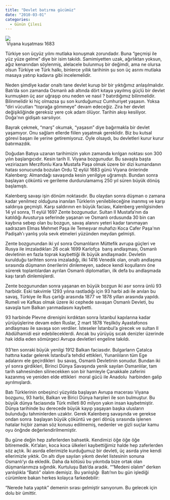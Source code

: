 ```yaml
---
title: "Devlet batırma gücümüz"
date: "2010-03-01"
categories: 
  - Günün Çilesi
---
```


![](../uploads/image/-Vienna_Battle_1683(1).jpg)  
 Viyana kuşatması 1683

Türkiye son üçyüz yılını mutlaka konuşmak zorundadır. Buna “geçmişi ile yüz yüze gelme” diye bir isim takıldı. Samimiyetten uzak, ağırlıktan yoksun, ağız kenarından söylenmiş, alelacele bulunmuş bir değimdi, ama ne olursa olsun Türkiye ve Türk halkı, binlerce yıllık tarihinin şu son üç asrını mutlaka masaya yatırıp kadavra gibi incelemelidir.

Neden şimdiye kadar onaltı tane devlet kurup bir bir yıktığımız anlaşılmalıdır. Batı’da son zamanda Osmanlı adı altında dört kıtaya yayılmış güçlü bir devlet kurmuşken üç asır uğraşıp onu neden ve nasıl ? batırdığımız bilinmelidir. Bilinmelidir ki hiç olmazsa şu son kurduğumuz Cumhuriyet yaşasın. Yoksa “diri vücutları “toprağa gömmeye” devam edeceğiz. Zira her devlet değişikliğinde gereksiz yere çok adam ölüyor. Tarihin akışı kesiliyor. Doğa'nın gidişatı sarsılıyor.

Bayrak çekmek, “marş” okumak, “yaşasın” diye bağırmakla bir devlet yaşamıyor. Onu sağlam ellerde fiilen yaşatmak gereklidir. Biz bu kutsal görevi başarı ile yerine getiremiyoruz. Öyle olsaydı, bu devletleri kurur kurur batırmazdık.

Doğudan Batıya uzanan tarihimizin yakın zamanda kırılgan noktası son 300 yılın başlangıcıdır. Kesin tarih II. Viyana bozgunudur. Bu savaşta başta veziriazam Merzifonlu Kara Mustafa Paşa olmak üzere bir dizi kumandanın hatası sonucunda bozulan Ordu 12 eylül 1683 günü Viyana önlerinde Kalenberg: Almandağı savaşında kesin yenilgiye uğramıştı. Bundan sonra başlayan çöküntü ve gerileme durdurulamamış 250 yıl süren büyük dönüş başlamıştı.

Kalenberg savaşı işin dönüm noktasıdır. Bu olaydan sonra düşman o zamana kadar yenilmez olduğuna inanılan Türklerin yenilebileceğine inanmış ve karşı saldırıya geçmişti. Karşı saldırının en büyük faciası, Kalenberg yenilgisinden 14 yıl sonra, 11 eylül 1697 Zente bozgunudur. Sultan II Mustafa’nın da katıldığı Avusturya seferinde yaşanan ve Osmanlı ordusunda 30 bin can kaybına sebep olan bu bozgun, savaş alanını yeteri kadar tanımayan sadrazam Elmas Mehmet Paşa ile Temeşvar muhafızı Koca Cafer Paşa'nın Padişah'ı yanlış yola sevk etmeleri yüzünden meydan gelmişti.

Zente bozgunundan iki yıl sonra Osmanlıların Müttefik avrupa güçleri ve Rusya ile imzaladıkları 26 ocak 1699 Karlofça  barış andlaşması, Osmanlı devletinin en fazla toprak kaybettiği ilk büyük andlaşmadır. Devletin kurulduğu tarihten sonra imzaladığı, ilki 1416 Venedik olan, onaltı andlaşma sırasında düşmanın önerilerini dinlemeyen, sadece kendi koşullarını öne sürerek toplantılardan ayrılan Osmanlı diplomatları, ilk defa bu andlaşmada kaşı tarafı dinlemişlerdi.

Zente bozgunundan sonra yaşanan en büyük bozgun iki asır sonra ünlü 93 harbidir. Eski takvimle 1293 yılına rastladığı için 93 harbi adı ile anılan bu savaş, Türkiye ile Rus çarlığı arasında 1877 ve 1878 yılları arasında yapıldı. Rumeli ve Kafkas olmak üzere iki cephede savaşan Osmanlı Devleti, bu savaşla tum Balkan yarımadasını kaybetti.  
  
93 harbinde Plevne direnişini kırdıktan sonra İstanbul kapılarına kadar yürüyüşlerine devam eden Ruslar, 2 mart 1878 Yeşilköy Ayastafonos andlaşması ile savaşa son verdiler. İsteseler İstanbul’a girecek ve sultan II Abdülhamidi esir edebileceklerdi. Ancak bu yürüyüş sıcak denizler üzerinde hak iddia eden sömürgeci Avrupa devletleri engeline takıldı.  
   
93’ten sonraki büyük yenilgi 1912 Balkan faciasıdır. Bulgarların Çatalca hattına kadar gelerek İstanbul’a tehdid ettikleri, Yunanlıların tüm Ege adalarını ele geçirdikleri  bu savaş, Osmanlı Devletinin sonudur. Bundan iki yıl sonra girdikleri, Birinci Dünya Savaşında yenik sayılan Osmanlılar, tam tarih sahnesinden silinecekken son bir hamleyle Çanakkale zaferini kazanmış ve yeniden elde ettikleri  moral gücü ile Anadolu  harbinden galip ayrılmışlardı.

Batı Türklerinin onbeşinci yüzyılda başlayan Avrupa macerası Viyana bozgunu, 93 harbi, Balkan ve Birici Dünya harpleri ile son bulmuştur. Bu büyük dünya faciasında Türk milleti 80 milyon yakın insan kaybetmiştir. Dünya tarihinde bu derecede büyük kayıp yaşayan başka ulusların bulunduğu tahminlerden uzaktır. Gerek Kalenberg savaşında ve gerekse ondan sonra  başlayan büyük çöküntü ve geri dönüş sırasında işlenen hatalar hiçbir zaman söz konusu edilmemiş, nedenler ve gizli suçlar kamu oyu önğnde değerlendirilmemiştir.

Bu güne değin hep zaferlerden bahsetik. Kendimizi öğe öğe öğe bitiremedik. Kıt’aları, koca koca ülkeleri kaybettiğimiz halde hep zaferlerden söz açtık. İki asırda ellerimizle kurduğumuz bir devleti, üç asırda yine kendi ellerimizle yıktık. On altı diye sayılan yıkıntı devlet listesinin sonuna Osmanlı’yı da ekledik. Daha da kötüsü bu yıkıntıda bize ortak olan düşmanlarımıza sığındık. Kurtuluşu Batı’da aradık. “”Medeni olalım” derken yanlışlıkla “Batılı” olalım demişiz. Bu yanlışlığı  Batı’nın bu gün işlediği cürümlere bakan herkes kolayca farkedebilir:

“Nerede hata yaptık” demenin sırası gelmiştir sanıyorum. Bu gelecek için dolu bir ümittir.
